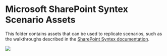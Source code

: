 # Microsoft SharePoint Syntex Scenario Assets

This folder contains assets that can be used to replicate scenarios, such as the walkthroughs described in the [SharePoint Syntex documentation](https://aka.ms/SharePointSyntex/documentation).

<img src="https://telemetry.sharepointpnp.com/syntex-samples/scenario assets/readme" />
